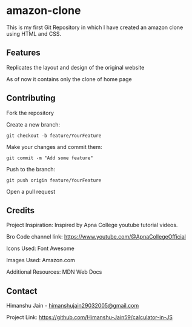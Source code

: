 # amazon-clone

This is my first Git Repository in which I have created an amazon clone using HTML and CSS.

## Features

Replicates the layout and design of the original website

As of now it contains only the clone of home page

## Contributing

Fork the repository

Create a new branch:

```
git checkout -b feature/YourFeature
```

Make your changes and commit them:

```
git commit -m "Add some feature"
```

Push to the branch:

```
git push origin feature/YourFeature
```

Open a pull request

## Credits

Project Inspiration: Inspired by Apna College youtube tutorial videos.

Bro Code channel link: https://www.youtube.com/@ApnaCollegeOfficial

Icons Used: Font Awesome

Images Used: Amazon.com

Additional Resources:
MDN Web Docs

## Contact

Himanshu Jain - himanshujain29032005@gmail.com

Project Link: https://github.com/Himanshu-Jain59/calculator-in-JS

